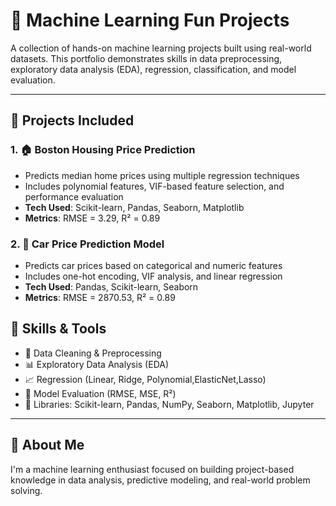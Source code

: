 # 🧠 Machine Learning Fun Projects

A collection of hands-on machine learning projects built using real-world datasets. This portfolio demonstrates skills in data preprocessing, exploratory data analysis (EDA), regression, classification, and model evaluation.

---

## 📁 Projects Included

### 1. 🏠 Boston Housing Price Prediction
- Predicts median home prices using multiple regression techniques
- Includes polynomial features, VIF-based feature selection, and performance evaluation
- **Tech Used**: Scikit-learn, Pandas, Seaborn, Matplotlib
- **Metrics**: RMSE = 3.29, R² = 0.89

### 2. 🚗 Car Price Prediction Model
- Predicts car prices based on categorical and numeric features
- Includes one-hot encoding, VIF analysis, and linear regression
- **Tech Used**: Pandas, Scikit-learn, Seaborn
- **Metrics**: RMSE = 2870.53, R² = 0.89


## 🔧 Skills & Tools

- 🧹 Data Cleaning & Preprocessing
- 📊 Exploratory Data Analysis (EDA)
- 📈 Regression (Linear, Ridge, Polynomial,ElasticNet,Lasso)
- 🧪 Model Evaluation (RMSE, MSE, R²)
- 🧰 Libraries: Scikit-learn, Pandas, NumPy, Seaborn, Matplotlib, Jupyter

---

## 👤 About Me

I'm a machine learning enthusiast focused on building project-based knowledge in data analysis, predictive modeling, and real-world problem solving.


